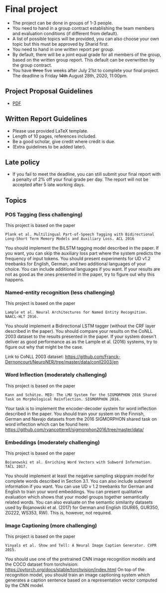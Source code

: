 # Final project

- The project can be done in groups of 1-3 people.  
- You need to hand in a group contract establishing the team members and
  evaluation conditions (if different from default).
- A list of possible topics will be provided, you can also choose your own topic
  but this must be approved by Sharid first.
- You need to hand in one written report per group.  
- By default, there will be a joint equal grade for all members of the group,
  based on the written group report. This default can be overwritten by the
  group contract.
- You have ~~three~~ five weeks after July 21st to complete your final project. The deadline is Friday ~~14th~~ August 28th, 2020, 11:00pm. 
  
## Project Proposal Guidelines

- [PDF](https://github.com/compling-potsdam/sose20-deep-nlp/blob/master/docs/final_project/AM_finalproject_guidelines.pdf)

## Written Report Guidelines

- Please use provided LaTeX template.  
- Length of 10 pages, references included.
- Be a good scholar, give credit where credit is due.  
- (Extra guidelines to be added later). 


## Late policy

- If you fail to meet the deadline, you can still submit your final report with
  a penalty of 2\% off your final grade per day. The report will not be
  accepted after 5 late working days. 
  
## Topics


### POS Tagging (less challenging)

This project is based on the paper

 	Plank et al. Multilingual Part-of-Speech Tagging with Bidirectional Long-Short Term Memory Models and Auxiliary Loss. ACL 2016

You should implement the BiLSTM tagging model described in the paper. If you want, you can skip the auxiliary loss part where the system predicts the frequency of input tokens. You should present experiments for UD v1.2 treebanks for English, German, and two additional languages of your choice. You can include additional languages if you want. If your results are not as good as the ones presented in the paper, try to figure out why this happens.

### Named-entity recognition (less challenging)

This project is based on the paper

    Lample et al. Neural Architectures for Named Entity Recognition. NAACL-HLT 2016.

You should implement a Bidirectional LSTM tagger (without the CRF layer described in the paper). You should compare your results on the CoNLL 2003 dataset to the results presented in the paper. If your system doesn't deliver as good performance as as the Lample et al. (2016) systems, try to figure out why that might be the case.

Link to CoNLL 2003 dataset: https://github.com/Franck-Dernoncourt/NeuroNER/tree/master/data/conll2003/en

### Word Inflection (moderately challenging)

This project is based on the paper

 	Kann and Schütze. MED: The LMU System for the SIGMORPHON 2016 Shared Task on Morphological Reinflection. SIGMORPHON 2016.

Your task is to implement the encoder-decoder system for word inflection described in the paper. You should train your system on the Finnish, German and Navajo datasets from the 2016 SIGMORPHON shared task on word inflection which can be found here: https://github.com/ryancotterell/sigmorphon2016/tree/master/data/

### Embeddings (moderately challenging)

This project is based on the paper

 	Bojanowski et al. Enriching Word Vectors with Subword Information. TACL 2017.

You should implement at least the negative sampling skipgram model for complete words described in Section 3.1. You can also include subword information if you want. You can use UD v 1.2 treebanks for German and English to train your word embeddings. You can present qualitative evaluation which shows that your model groups together semantically related words. You can also evaluate on the semantic similarity datasets used by Bojanowski et al. (2017) for German and English (GUR65, GUR350, ZG222, WS353, RW). This is, however, not required.

### Image Captioning (more challenging)

This project is based on the paper

 	Vinyals et al. Show and Tell: A Neural Image Caption Generator. CVPR 2015.

You should use one of the pretrained CNN image recognition models and the COCO dataset from torchvision: https://pytorch.org/docs/stable/torchvision/index.html On top of the recognition model, you should train an image captioning system which generates a caption sentence based on a representation vector computed by the CNN model.
